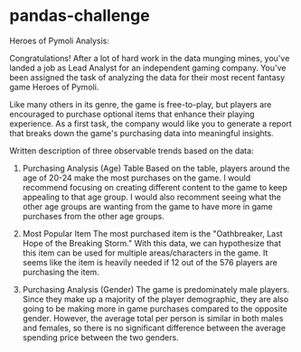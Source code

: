 # pandas-challenge
Heroes of Pymoli Analysis: 


Congratulations! After a lot of hard work in the data munging mines, you've landed a job as Lead Analyst for an independent gaming company. You've been assigned the task of analyzing the data for their most recent fantasy game Heroes of Pymoli.

Like many others in its genre, the game is free-to-play, but players are encouraged to purchase optional items that enhance their playing experience. As a first task, the company would like you to generate a report that breaks down the game's purchasing data into meaningful insights.



Written description of three observable trends based on the data:

1) Purchasing Analysis (Age) Table
Based on the table, players around the age of 20-24 make the most purchases on the game. I would recommend focusing on creating different content to the game to keep appealing to that age group. I would also recomment seeing what the other age groups are wanting from the game to have more in game purchases from the other age groups.


2) Most Popular Item
The most purchased item is the "Oathbreaker, Last Hope of the Breaking Storm." With this data, we can hypothesize that this item can be used for multiple areas/characters in the game. It seems like the item is heavily needed if 12 out of the 576 players are purchasing the item. 


3) Purchasing Analysis (Gender)
The game is predominately male players. Since they make up a majority of the player demographic, they are also going to be making more in game purchases compared to the opposite gender. However, the average total per person is similar in both males and females, so there is no significant difference between the average spending price between the two genders. 

